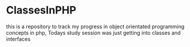# ClassesInPHP

this is a repository to track my progress in object orientated programming concepts in php, Todays study session was just getting into classes and interfaces
